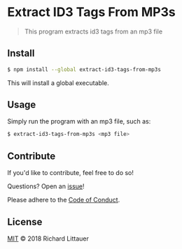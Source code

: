 # Extract ID3 Tags From MP3s

> This program extracts id3 tags from an mp3 file

## Install

```sh
$ npm install --global extract-id3-tags-from-mp3s
```

This will install a global executable.

## Usage

Simply run the program with an mp3 file, such as:
```sh
$ extract-id3-tags-from-mp3s <mp3 file>
```

## Contribute

If you'd like to contribute, feel free to do so!

Questions? Open an [issue](https://github.com/RichardLitt/extract-id3-tags-from-mp3s/issues/new)!

Please adhere to the [Code of Conduct](CODE_OF_CONDUCT.md).

## License

[MIT](LICENSE) © 2018 Richard Littauer
